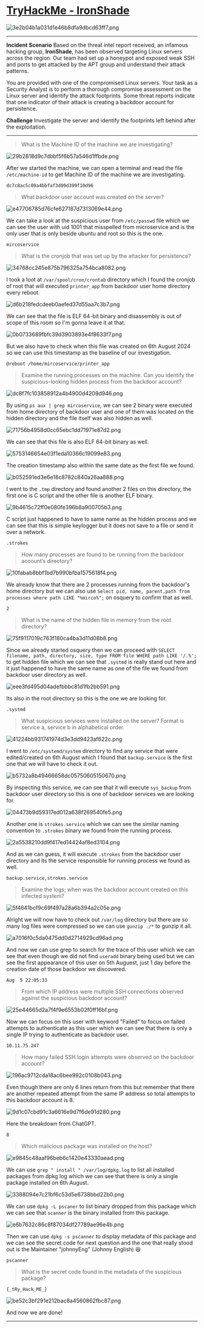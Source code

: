 # [TryHackMe - IronShade](https://tryhackme.com/room/ironshade)
![3e2b04b1a031d1e46b8dfa9dbcd63ff7.png](/resources/3e2b04b1a031d1e46b8dfa9dbcd63ff7.png)
***
**Incident Scenario**
Based on the threat intel report received, an infamous hacking group, **IronShade**, has been observed targeting Linux servers across the region. Our team had set up a honeypot and exposed weak SSH and ports to get attacked by the APT group and understand their attack patterns. 

You are provided with one of the compromised Linux servers. Your task as a Security Analyst is to perform a thorough compromise assessment on the Linux server and identify the attack footprints. Some threat reports indicate that one indicator of their attack is creating a backdoor account for persistence.

**Challenge**
Investigate the server and identify the footprints left behind after the exploitation.

***
>What is the Machine ID of the machine we are investigating?

![29b2818d9c7dbbf5f6b57a546d1ffbde.png](/resources/29b2818d9c7dbbf5f6b57a546d1ffbde.png)

After we started the machine, we can open a terminal and read the file `/etc/machine-id` to get Machine ID of the machine we are investigating.

```
dc7c8ac5c09a4bbfaf3d09d399f10d96
```

>What backdoor user account was created on the server?

![e47706785d76cfe627187d7313069e44.png](/resources/e47706785d76cfe627187d7313069e44.png)

We can take a look at the suspicious user from `/etc/passwd` file which we can see the user with uid 1001 that misspelled from microservice and is the only user that is only beside ubuntu and root so this is the one.

```
mircoservice
```

>What is the cronjob that was set up by the attacker for persistence?

![34768cc245e875b796325a754bca8082.png](/resources/34768cc245e875b796325a754bca8082.png)

I took a loot at `/var/spool/cron/crontab` directory which I found the cronjob of root that will executed `printer_app` from backdoor user home directory every reboot.

![d6b218fedcdeeb0aefed37d55aa7c3b7.png](/resources/d6b218fedcdeeb0aefed37d55aa7c3b7.png)

We can see that the file is ELF 64-bit binary and disassembly is out of scope of this room so I'm gonna leave it at that.

![0b0733689fbfc39d3903893e4f8633f7.png](/resources/0b0733689fbfc39d3903893e4f8633f7.png)

But we also have to check when this file was created on 6th August 2024 so we can use this timestamp as the baseline of our investigation.

```
@reboot /home/mircoservice/printer_app
```

>Examine the running processes on the machine. Can you identify the suspicious-looking hidden process from the backdoor account?

![dc8f7fc103858912a4b4900d4209d946.png](/resources/dc8f7fc103858912a4b4900d4209d946.png)

By using `ps aux | grep mircoservice`, we can see 2 binary were executed from home directory of backdoor user and one of them was located on the hidden directory and the file itself was also hidden as well.

![71756b4958d0cc65ebc1dd71971e87d2.png](/resources/71756b4958d0cc65ebc1dd71971e87d2.png)

We can see that this file is also ELF 64-bit binary as well.

![5753146654e03f1eda10366c19099e83.png](/resources/5753146654e03f1eda10366c19099e83.png)

The creation timestamp also within the same date as the first file we found.

![b052591ed3e6e18c8782c840a26aa888.png](/resources/b052591ed3e6e18c8782c840a26aa888.png)

I went to the `.tmp` directory and found another 2 files on this directory, the first one is C script and the other file is another ELF binary.

![9b4615c72ff0e080fe396b8a900705b3.png](/resources/9b4615c72ff0e080fe396b8a900705b3.png)

C script just happened to have to same name as the hidden process and we can see that this is simple keylogger but it does not save to a file or send it over a network.

```
.strokes
```

>How many processes are found to be running from the backdoor account’s directory?

![10fabab8bbf1bd7b990bfba1575618f4.png](/resources/10fabab8bbf1bd7b990bfba1575618f4.png)

We already know that there are 2 processes running from the backdoor's home directory but we can also use `Select pid, name, parent,path from processes where path LIKE "%mirco%";` on osquery to confirm that as well.

```
2
```

>What is the name of the hidden file in memory from the root directory?

![75f9117019c763f180ca4ba3d11d08b8.png](/resources/75f9117019c763f180ca4ba3d11d08b8.png)

Since we already started osquery then we can proceed with `SELECT filename, path, directory, size, type FROM file WHERE path LIKE '/.%';` to get hidden file which we can see that `.systmd` is really stand out here and it just happened to have the same name as one of the file we found from backdoor user directory as well. 

![eee3fd495d04adefbbbc81d1fb2bb591.png](/resources/eee3fd495d04adefbbbc81d1fb2bb591.png)

Its also in the root directory so this is the one we are looking for.

```
.systmd
```

>What suspicious services were installed on the server? Format is service a, service b in alphabetical order.

![41224bb931741974d3e3dd9423af622c.png](/resources/41224bb931741974d3e3dd9423af622c.png)

I went to `/etc/systemd/system` directory to find any service that were edited/created on 6th August which I found that `backup.service` is the first one that we will have to check it out.

![b5732a8b49466658dc05750605150670.png](/resources/b5732a8b49466658dc05750605150670.png)

By inspecting this service, we can see that it will execute `sys_backup` from backdoor user directory so this is one of backdoor services we are looking for.

![04473b9d59317ed012a638f269540fe5.png](/resources/04473b9d59317ed012a638f269540fe5.png)

Another one is `strokes.service` which we can see the similar naming convention to `.strokes` binary we found from the running process.

![2a5538210dd9f417ed14424af8ed3104.png](/resources/2a5538210dd9f417ed14424af8ed3104.png)

And as we can guess, it will execute `.strokes` from the backdoor user directory and its the service responsible for running process we found as well.

```
backup.service,strokes.service
```

>Examine the logs; when was the backdoor account created on this infected system?

![5f4641bcf9c69f497a28a6b394a2c05e.png](/resources/5f4641bcf9c69f497a28a6b394a2c05e.png)

Alright we will now have to check out `/var/log` directory but there are so many log files were compressed so we can use `gunzip ./*` to gunzip it all.

![a7016f0c5da0475dd0d2714929cd96ad.png](/resources/a7016f0c5da0475dd0d2714929cd96ad.png)

And now we can use grep to search for the trace of this user which we can see that even though we did not find `useradd` binary being used but we can see the first appearance of this user on 5th Auguest, just 1 day before the creation date of those backdoor we discovered.

```
Aug  5 22:05:33
```

>From which IP address were multiple SSH connections observed against the suspicious backdoor account?

![25e44665d2a7f4f9e6553b02f0ff16bf.png](/resources/25e44665d2a7f4f9e6553b02f0ff16bf.png)

Now we can focus on this user with keyword "Failed" to focus on failed attempts to authenticate as this user which we can see that there is only a single IP trying to authenticate as backdoor user.

```
10.11.75.247
```

>How many failed SSH login attempts were observed on the backdoor account?

![196ac9712cda18ac6bee992c0108b043.png](/resources/196ac9712cda18ac6bee992c0108b043.png)

Even though there are only 6 lines return from this but remember that there are another repeated attempt from the same IP address so total attempts to this backdoor account is 8.

![9d1c07cbd91c3a6616e9d7f6de91d280.png](/resources/9d1c07cbd91c3a6616e9d7f6de91d280.png)

Here the breakdown from ChatGPT.

```
8
```

>Which malicious package was installed on the host?

![e9845c48aaf96beb6c1420e43330aead.png](/resources/e9845c48aaf96beb6c1420e43330aead.png)

We can use `grep " install " /var/log/dpkg.log` to list all installed packages from dpkg log which we can see that there is only a single package installed on 6th August.

![3388094e7c21bf6c53d5e6738bbd22b0.png](/resources/3388094e7c21bf6c53d5e6738bbd22b0.png)

We can use `dpkg -L pscaner` to list binary dropped from this package which we can see that `scanner` is the binary installed from this package.

![e6b7632c86c8f87034df27789ae96e4b.png](/resources/e6b7632c86c8f87034df27789ae96e4b.png)

Then we can use `dpkg -s pscanner` to display metadata of this package and we can see the secret code for next question and the one that really stood out is the Maintainer "johnnyEng" (Johnny English) 😆
 
```
pscanner
```

>What is the secret code found in the metadata of the suspicious package?
```
{_tRy_Hack_ME_}
```

![be52c3bf291e212bac8a4560862fbc87.png](/resources/be52c3bf291e212bac8a4560862fbc87.png)

And now we are done!
***
